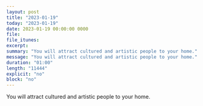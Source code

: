 ```yaml
---
layout: post
title: "2023-01-19"
today: "2023-01-19"
date: 2023-01-19 00:00:00 0000
file:
file_itunes:
excerpt:
summary: "You will attract cultured and artistic people to your home."
message: "You will attract cultured and artistic people to your home."
duration: "01:00"
length: "11444"
explicit: "no"
block: "no"
---
```

You will attract cultured and artistic people to your home.

